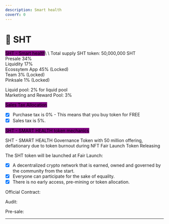 ```yaml
---
description: Smart health
coverY: 0
---
```


# 🥇 SHT

<mark style="background-color:purple;">SHT  - Smart health</mark>\ <mark style="background-color:purple;"></mark>\ <mark style="background-color:purple;"></mark>Total supply SHT  token: 50,000,000 SHT\
Presale 34%\
Liquidity 17%\
Ecossytem App 45% (Locked)\
Team 3% (Locked)\
Pinksale 1% (Locked)

Liquid pool: 2% for liquid pool\
Marketing and Reward Pool: 3%

<mark style="background-color:purple;">Sales Tax Allocation</mark>

* [x] Purchase tax is 0% - This means that you buy token for FREE
* [x] Sales tax is 5%.

<mark style="background-color:purple;">SHT - SMART HEALTH token mechanics</mark>

SHT - SMART HEALTH Governance Token with 50 million offering, deflationary due to token burnout during NFT Fair Launch Token Releasing

The SHT token will be launched at Fair Launch:

* [x] A decentralized crypto network that is earned, owned and governed by the community from the start.&#x20;
* [x] Everyone can participate for the sake of equality.&#x20;
* [x] There is no early access, pre-mining or token allocation.

Official Contract:&#x20;

Audit:&#x20;

Pre-sale:

****
